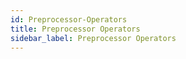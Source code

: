 ```yaml
---
id: Preprocessor-Operators
title: Preprocessor Operators
sidebar_label: Preprocessor Operators
---
```



#
